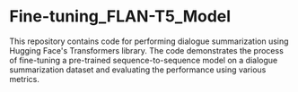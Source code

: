 # Fine-tuning_FLAN-T5_Model
 This repository contains code for performing dialogue summarization using Hugging Face's Transformers library. The code demonstrates the process of fine-tuning a pre-trained sequence-to-sequence model on a dialogue summarization dataset and evaluating the performance using various metrics.
